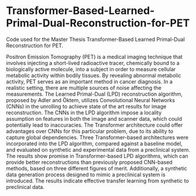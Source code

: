 # Transformer-Based-Learned-Primal-Dual-Reconstruction-for-PET

Code used for the Master Thesis Transformer-Based Learned
Primal-Dual Reconstruction for PET.

Positron Emission Tomography (PET) is a medical imaging technique that
involves injecting a short-lived radioactive tracer, chemically bound to a
biologically active molecule, into a subject in order to measure cellular
metabolic activity within bodily tissues. By revealing abnormal metabolic
activity, PET serves as an important method in cancer diagnosis. In a realistic
setting, there are multiple sources of noise affecting the measurements. The
Learned Primal-Dual (LPD) reconstruction algorithm, proposed by Adler and
Öktem, utilizes Convolutional Neural Networks (CNNs) in the unrolling to
achieve state of the art results for image reconstruction. The CNNs in the
LPD algorithm impose a locality assumption on features in both the image and
scanner data, which could potentially lead to inaccuracies. The Transformer
architecture could offer advantages over CNNs for this particular problem,
due to its ability to capture global dependencies. Three Transformer-based
architectures were incorporated into the LPD algorithm, compared against
a baseline model, and evaluated on synthetic and experimental data from
a preclinical system. The results show promise in Transformer-based LPD
algorithms, which can provide better reconstructions than previously proposed
CNN-based methods, based on three different figures of merit. Additionally,
a synthetic data generation process designed to mimic a preclinical system is
introduced. The results indicate effective transfer learning from synthetic to
preclinical data.
